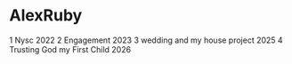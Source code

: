 # AlexRuby
1 Nysc 2022
2 Engagement 2023
3 wedding and my house project 2025
4 Trusting God my First Child 2026

